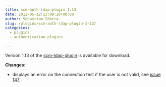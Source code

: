```yaml
---
title: scm-auth-ldap-plugin 1.13
date: 2012-05-12T13:09:20+00:00
author: Sebastian Sdorra
slug: /plugins/scm-auth-ldap-plugin-1-13/
categories:
  - plugins
  - authentication-plugins

---
```

Version 1.13 of the [scm-ldap-plugin](https://github.com/scm-manager/scm-ldap-plugin) is available for download.

**Changes:**

- displays an error on the connection test if the user is not valid, see [issue 147](https://github.com/scm-manager/scm-manager/issues/147)
